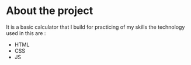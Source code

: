 <h1>About the project</h1>
<p>
  It is a basic calculator that I build for practicing of my skills the technology used in this are :
</p>
<ul>
  <li>HTML</li>
  <li>CSS</li>
  <li>JS</li>
</ul>
